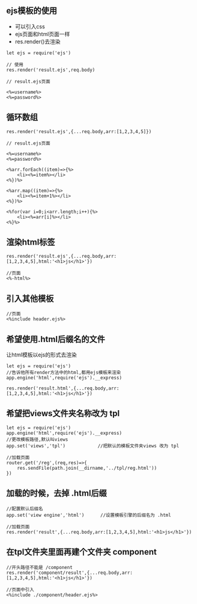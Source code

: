 
## ejs模板的使用

* 可以引入css
* ejs页面和html页面一样
* res.render()去渲染

```
let ejs = require('ejs')

// 使用
res.render('result.ejs',req.body)

// result.ejs页面

<%=username%>
<%=password%>

```

## 循环数组
```
res.render('result.ejs',{...req.body,arr:[1,2,3,4,5]})

// result.ejs页面

<%=username%>
<%=password%>

<%arr.forEach((item)=>{%>
    <li><%=item%></li>
<%})%>

<%arr.map((item)=>{%>
    <li><%=item+1%></li>
<%})%>

<%for(var i=0;i<arr.length;i++){%>
    <li><%=arr[i]%></li>
<%}%>

```

## 渲染html标签
```
res.render('result.ejs',{...req.body,arr:[1,2,3,4,5],html:'<h1>js</h1>'})

//页面
<%-html%>

```

## 引入其他模板
```
//页面
<%include header.ejs%>

```

## 希望使用.html后缀名的文件
让html模板以ejs的形式去渲染
```
let ejs = require('ejs')
//告诉他所有render方法中的html,都用ejs模板来渲染
app.engine('html',require('ejs').__express)

res.render('result.html',{...req.body,arr:[1,2,3,4,5],html:'<h1>js</h1>'})

```

## 希望把views文件夹名称改为 tpl
```
let ejs = require('ejs')
app.engine('html',require('ejs').__express)
//更改模板路径,默认叫views
app.set('views','tpl')            //把默认的模板文件夹views 改为 tpl

//加载页面
router.get('/reg',(req,res)=>{
    res.sendFile(path.join(__dirname,'../tpl/reg.html'))
})

```

## 加载的时候，去掉 .html后缀
```
//配置默认后缀名
app.set('view engine','html')      //设置模板引擎的后缀名为 .html

//加载页面
res.render('result',{...req.body,arr:[1,2,3,4,5],html:'<h1>js</h1>'})

```

## 在tpl文件夹里面再建个文件夹 component
```
//开头路径不能是 /component
res.render('component/result',{...req.body,arr:[1,2,3,4,5],html:'<h1>js</h1>'})

//页面中引入
<%include ./component/header.ejs%>

```